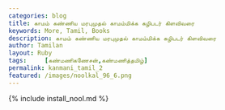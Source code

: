 ```yaml
---  
categories: blog  
title: காமம் கண்ணிய மரபுமுதல் காமம்மிக்க கழிபடர் கிளவிவரை
keywords: More, Tamil, Books  
description: காமம் கண்ணிய மரபுமுதல் காமம்மிக்க கழிபடர் கிளவிவரை
author: Tamilan  
layout: Ruby  
tags:     [கண்மணிகணேசன்,கண்மணித்தமிழ்]
permalink: kanmani_tamil_2  
featured: /images/noolkal_96_6.png  
---  
```

{% include install_nool.md %} 

